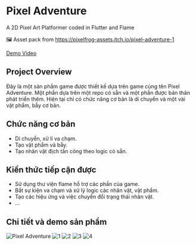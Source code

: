 # Pixel Adventure

A 2D Pixel Art Platformer coded in Flutter and Flame

🖼️ Asset pack from <https://pixelfrog-assets.itch.io/pixel-adventure-1>

[Demo Video](https://drive.google.com/file/d/1YFNDeAbaxzD84_Jjjfglf9sNN52ZtL1m/view)

## Project Overview
Đây là một sản phẩm game được thiết kế dựa trên game cùng tên Pixel Adventure. Một phần dựa trên một repo có sẵn và một phần được bản thân phát triển thêm. Hiện tại chỉ có chức năng cơ  bản là di chuyển và một vài vật phẩm, bẫy cơ bản.

## Chức năng cơ bản
- Di chuyển, xử lí va chạm.
- Tạo vật phẩm và bẫy.
- Tạo nhân vật địch tấn công theo logic có sẵn.

## Kiến thức tiếp cận được
- Sử dụng thư viện flame hỗ trợ các phần của game.
- Bắt sự kiện va chạm và xử lý logic các nhân vật, vật phẩm.
- Tạo các hiệu ứng và việc chuyển đổi trạng thái nhân vật.
- ...

## Chi tiết và demo sản phẩm
![Pixel Adventure](https://i.ytimg.com/vi/Kwn1eHZP3C4/maxresdefault.jpg)
![1](https://firebasestorage.googleapis.com/v0/b/my-coffee-fe33d.appspot.com/o/PixelAdventure%2FScreenshot_20240302-115740.png?alt=media&token=c913c3fb-79cf-45f7-8c3d-dbad0ddf9d55)
![2](https://firebasestorage.googleapis.com/v0/b/my-coffee-fe33d.appspot.com/o/PixelAdventure%2FScreenshot_20240302-115815.png?alt=media&token=30696d10-cb47-45f3-b469-902df98f7dd2)
![3](https://firebasestorage.googleapis.com/v0/b/my-coffee-fe33d.appspot.com/o/PixelAdventure%2FScreenshot_20240302-115835.png?alt=media&token=79427985-bdc0-4c48-ab87-9dc8205660b6)
![4](https://firebasestorage.googleapis.com/v0/b/my-coffee-fe33d.appspot.com/o/PixelAdventure%2FScreenshot_20240302-115939.png?alt=media&token=1946c1da-4831-4f87-9223-619601276d57)
